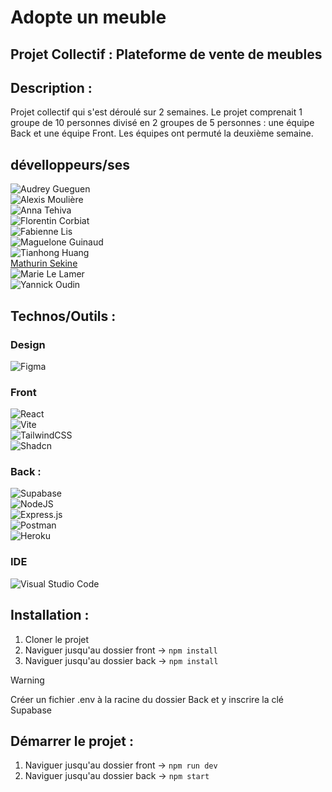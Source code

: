 # Adopte un meuble
## Projet Collectif : Plateforme de vente de meubles
 


## Description : 
Projet collectif qui s'est déroulé sur 2 semaines. Le projet comprenait 1 groupe de 10 personnes divisé en 2 groupes de 5 personnes : une équipe Back et une équipe Front. Les équipes ont permuté la deuxième semaine.

## dévelloppeurs/ses
![Audrey Gueguen](https://github.com/AudreyGgn)  
![Alexis Moulière](https://github.com/realalexis)  
![Anna Tehiva](https://github.com/annatehiva)  
![Florentin Corbiat](https://github.com/CorbiatFlorentin)  
![Fabienne Lis](https://github.com/FabienneLIS)  
![Maguelone Guinaud](https://github.com/magueloneguinaud)  
![Tianhong Huang](https://github.com/Tianhong258)  
[Mathurin Sekine](https://www.mathurinsekine.fr/fr)  
![Marie Le Lamer](https://github.com/MarieLeLamer)  
![Yannick Oudin](https://github.com/oudinyannick)  

## Technos/Outils : 

### Design  
![Figma](https://img.shields.io/badge/figma-%23F24E1E.svg?style=for-the-badge&logo=figma&logoColor=white)

### Front  
![React](https://img.shields.io/badge/react-%2320232a.svg?style=for-the-badge&logo=react&logoColor=%2361DAFB)  
 ![Vite](https://img.shields.io/badge/vite-%23646CFF.svg?style=for-the-badge&logo=vite&logoColor=white)  
 ![TailwindCSS](https://img.shields.io/badge/tailwindcss-%2338B2AC.svg?style=for-the-badge&logo=tailwind-css&logoColor=white)  
![Shadcn](https://img.shields.io/badge/Shadcn-100000?style=for-the-badge&logo=Shadcn&logoColor=white&labelColor=000000&color=000000)  

### Back : 
![Supabase](https://img.shields.io/badge/Supabase-3ECF8E?style=for-the-badge&logo=supabase&logoColor=white)  
![NodeJS](https://img.shields.io/badge/node.js-6DA55F?style=for-the-badge&logo=node.js&logoColor=white)  
![Express.js](https://img.shields.io/badge/express.js-100000?style=for-the-badge&logo=express.js&logoColor=000000&labelColor=FFFFFF&color=FFFFFF)  
![Postman](https://img.shields.io/badge/Postman-FF6C37?style=for-the-badge&logo=postman&logoColor=white)  
![Heroku](https://img.shields.io/badge/Heroku-100000?style=for-the-badge&logo=Heroku&logoColor=BA4CD0&labelColor=FFFFFF&color=FFFFFF)  
### IDE  
![Visual Studio Code](https://img.shields.io/badge/Visual%20Studio%20Code-0078d7.svg?style=for-the-badge&logo=visual-studio-code&logoColor=white)
## Installation : 
1. Cloner le projet
2. Naviguer jusqu'au dossier front -> `npm install`
3. Naviguer jusqu'au dossier back -> `npm install` 
> [!WARNING]
> Créer un fichier .env à la racine du dossier Back et y inscrire la clé Supabase

## Démarrer le projet : 
1. Naviguer jusqu'au dossier front -> `npm run dev`
2. Naviguer jusqu'au dossier back -> `npm start`
   
